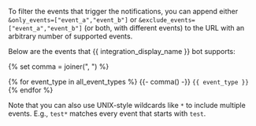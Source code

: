 To filter the events that trigger the notifications, you can append
either `&only_events=["event_a","event_b"]` or `&exclude_events=["event_a","event_b"]`
(or both, with different events) to the URL with an arbitrary number of supported events.

Below are the events that {{ integration_display_name }} bot supports:

{% set comma = joiner(", ") %}

{% for event_type in all_event_types %} {{- comma() -}} `{{ event_type }}` {% endfor %}

Note that you can also use UNIX-style wildcards like `*` to include
multiple events. E.g., `test*` matches every event that starts with
`test`.
